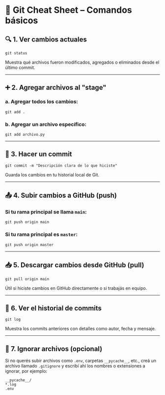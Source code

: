 
# 🧾 Git Cheat Sheet – Comandos básicos

## 🔍 1. Ver cambios actuales
```
git status
```
Muestra qué archivos fueron modificados, agregados o eliminados desde el último commit.

---

## ➕ 2. Agregar archivos al "stage"

### a. Agregar **todos los cambios**:
```
git add .
```

### b. Agregar **un archivo específico**:
```
git add archivo.py
```

---

## 💬 3. Hacer un commit
```
git commit -m "Descripción clara de lo que hiciste"
```
Guarda los cambios en tu historial local de Git.

---

## 📤 4. Subir cambios a GitHub (push)

### Si tu rama principal se llama `main`:
```
git push origin main
```

### Si tu rama principal es `master`:
```
git push origin master
```

---

## 📥 5. Descargar cambios desde GitHub (pull)
```
git pull origin main
```
Útil si hiciste cambios en GitHub directamente o si trabajás en equipo.

---

## 📂 6. Ver el historial de commits
```
git log
```
Muestra los commits anteriores con detalles como autor, fecha y mensaje.

---

## 🧼 7. Ignorar archivos (opcional)
Si no querés subir archivos como `.env`, carpetas `__pycache__`, etc., creá un archivo llamado `.gitignore` y escribí ahí los nombres o extensiones a ignorar, por ejemplo:

```
__pycache__/
*.log
.env
```
